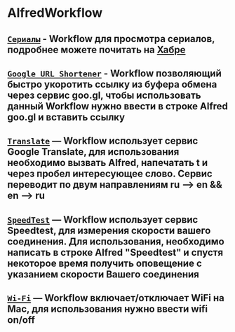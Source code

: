 # AlfredWorkflow

[`Сериалы`](https://github.com/kochemasov/AlfredWorkflow/raw/master/Сериалы.alfredworkflow) - Workflow для просмотра сериалов, подробнее можете почитать на [Хабре](https://habrahabr.ru/post/305346/)
----------

[`Google URL Shortener`](https://github.com/kochemasov/AlfredWorkflow/raw/master/Google%20URL%20Shortener.alfredworkflow) - Workflow позволяющий быстро укоротить ссылку из буфера обмена через сервис goo.gl, чтобы использовать данный Workflow нужно ввести в строке Alfred goo.gl и вставить ссылку
----------

[`Translate`](https://github.com/kochemasov/AlfredWorkflow/raw/master/Translate.alfredworkflow) — Workflow использует сервис Google Translate, для использования необходимо вызвать Alfred, напечатать t и через пробел интересующее слово. Сервис переводит по двум направлениям ru —> en && en —> ru
----------

[`SpeedTest`](https://github.com/kochemasov/AlfredWorkflow/raw/master/SpeedTest.alfredworkflow) — Workflow использует сервис Speedtest, для измерения скорости вашего соединения. Для использования, необходимо написать в строке Alfred "Speedtest" и спустя некоторое время получить оповещение с указанием скорости Вашего соединения
----------

[`Wi-Fi`](https://github.com/kochemasov/AlfredWorkflow/raw/master/Wi-Fi.alfredworkflow) — Workflow включает/отключает WiFi на Mac, для использования нужно ввести wifi on/off
----------